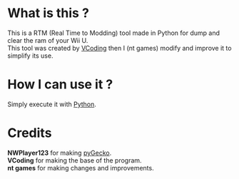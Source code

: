 # What is this ?
This is a RTM (Real Time to Modding) tool made in Python for dump and clear the ram of your Wii U.   
This tool was created by [VCoding](https://github.com/vincent-coding) then I (nt games) modify and improve it to simplify its use.  
  
# How I can use it ?
Simply execute it with [Python](https://www.python.org/).

# Credits
**NWPlayer123** for making [pyGecko](https://github.com/wiiudev/pyGecko).    
**VCoding** for making the base of the program.  
**nt games** for making changes and improvements.
